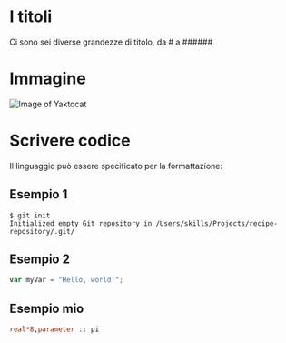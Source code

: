# I titoli

Ci sono sei diverse grandezze di titolo, da # a ######

# Immagine

![Image of Yaktocat](https://octodex.github.com/images/yaktocat.png)

# Scrivere codice

Il linguaggio può essere specificato per la formattazione:

## Esempio 1

```
$ git init
Initialized empty Git repository in /Users/skills/Projects/recipe-repository/.git/
```

## Esempio 2

```javascript
var myVar = "Hello, world!";
```

## Esempio mio

```fortran
real*8,parameter :: pi
```
